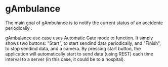 gAmbulance
==========

The main goal of gAmbulance is to notify the current status of an accidente periodically .

gAmbulance use case uses Automatic Gate mode to function. It simply shows two buttons: "Start", to start sendind data periodically, and "Finish", to stop sendind data, and a camera. By pressing start button, the application will automatically start to send data (using REST) each time interval to a server (in this case, it could be to a hospital).
